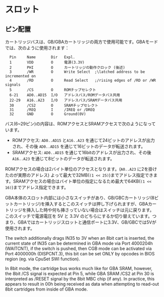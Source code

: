 # スロット

## ピン配置

カートリッジバスは、GB/GBAカートリッジの両方で使用可能です。GBAモードでは、次のように使用されます：

```
  Pin     Name       Dir   Expl.
  1       VDD        O     電源(3.3V)
  2       PHI        O     カートリッジの動作クロック (後述)
  3       /WR        O     Write Select  ;\latched address to be incremented on
  4       /RD        O     Read Select   ;/rising edges of /RD or /WR signals
  5       /CS        O     ROMチップセレクト
  6-21    AD0..AD15  I/O   アドレスバス/ROMデータバス共用
  22-29   A16..A23   I/O   アドレスバス/SRAMデータバス共用
  30      /CS2       O     SRAMチップセレクト
  31      /REQ       I     /IREQ or /DREQ
  32      GND        O     Ground(0V)
```

バス(6~29ピン)の内容は、ROMアクセスとSRAMアクセスで次のようになっています。
- ROMアクセス:  `AD0..AD15` と`A16..A23` を通じて24ビットのアドレスが出力され、その後 `AD0..AD15` を通じて16ビットのデータが転送されます。
- SRAMアクセス: `AD0..AD15` を通じて16bitのアドレスが出力され、その後 `A16..A23` を通じて8ビットのデータが転送されます。

ROMアクセスの場合は2バイト単位のアクセスとなります。(`A0..A23` に2を掛けたのが実際のアドレス) よって最大で32MB(`(1 << 25)`)までアドレス指定できます。SRAMアクセスの場合はバイト単位の指定になるため最大で64KB(`(1 << 16)`)までアドレス指定できます。

GBA本体のスロット内部には小さなスイッチがあり、GB/GBCカートリッジ(8ビットカートリッジ)を挿入するとこのスイッチは押し下げられますが、GBAカートリッジを挿入した時や何も挿さっていない場合はスイッチは元に戻ります。
このスイッチで電源電圧を 5V と 3.3V のどちらにするか切り替えています。つまり、GBAではカートリッジスロットと通信ポートに3.3V、GB/GBCでは5Vが使用されます。

The switch additionally drags IN35 to 3V when an 8bit cart is inserted, the current state of IN35 can be determined in GBA mode via Port 4000204h (WAITCNT), if the switch is pushed, then CGB mode can be activated via Port 4000000h (DISPCNT.3), this bit can be set ONLY by opcodes in BIOS region (eg. via CpuSet SWI function).

In 8bit mode, the cartridge bus works much like for GBA SRAM, however, the 8bit /CS signal is expected at Pin 5, while GBA SRAM /CS2 at Pin 30 is interpreted as /RESET signal by the 8bit MBC chip (if any). In practice, this appears to result in 00h being received as data when attempting to read-out 8bit cartridges from inside of GBA mode.
